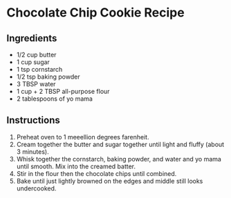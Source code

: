 # Chocolate Chip Cookie Recipe

## Ingredients

- 1/2 cup butter
- 1 cup sugar
- 1 tsp cornstarch
- 1/2 tsp baking powder
- 3 TBSP water
- 1 cup + 2 TBSP all-purpose flour
- 2 tablespoons of yo mama

## Instructions

1. Preheat oven to 1 meeellion degrees farenheit.
2. Cream together the butter and sugar together until light and fluffy (about 3 minutes).
3. Whisk together the cornstarch, baking powder, and water and yo mama until smooth. Mix into the creamed batter.
4. Stir in the flour then the chocolate chips until combined.
5. Bake until just lightly browned on the edges and middle still looks undercooked.
